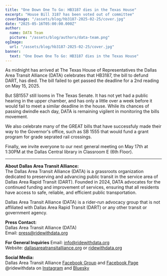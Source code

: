 ```yaml
---
title: "One Down One To Go: HB3187 dies in the Texas House"
excerpt: "House Bill 3187 has been voted out of committee"
coverImage: "/assets/blog/hb3187-2025-02-25/cover.jpg"
date: "2025-05-16T05:00:00.000Z"
author:
  name: DATA Team
  picture: "/assets/blog/authors/data-team.png"
ogImage:
  url: "/assets/blog/hb3187-2025-02-25/cover.jpg"
banner: 
  text: "One Down One To Go: HB3187 dies in the Texas House"
---
```


As midnight has arrived at The Texas House of Representatives the Dallas Area Transit Alliance (DATA) celebrates that HB3187, the bill to defund DART, has died. The bill failed to get passed the deadline for a 2nd reading on May 15, 2025.  

But SB1557 still looms in The Texas Senate. It has not yet had a public hearing in the upper chamber, and has only a little over a week before it would fail to meet a similar deadline in the house. While its chances of passing dwindle each day, DATA is remaining vigilent in monitoring the bills movement.  

We also celebrate many of the GREAT bills that have successfuly made their way to the Governor's office, such as SB 1555 that would fund a grant program for grade seprated rail crossings.  

Finally, we invite everyone to our next general meeting on May 17th at 1:30PM at the Dallas Central library in Classroom E (6th Floor).  

---

**About Dallas Area Transit Alliance:**  
The Dallas Area Transit Alliance (DATA) is a grassroots organization dedicated to preserving and advancing public transit in the service area of Dallas Area Rapid Transit (DART). Founded in 2024, DATA advocates for the continued funding and improvement of services, ensuring that all residents have access to safe, reliable, and efficient public transportation.  

Dallas Area Transit Alliance (DATA) is a rider-run advocacy group that is not affiliated with Dallas Area Rapid Transit (DART) or any other transit or government agency.  

**Press Contact:**  
Dallas Area Transit Alliance (DATA)   
Email: [press@ridewithdata.org](mailto:press@ridewithdata.org)  

**For General Inquiries**
Email: [info@ridewithdata.org](mailto:info@ridewithdata.org)  
Website: [dallasareatransitalliance.org](https://dallasareatransitalliance.org) or [ridewithdata.org](https://ridewithdata.org)  

**Social Media:**  
Dallas Area Transit Alliance [Facebook Group](https://www.facebook.com/groups/7092451177524504) and [Facebook Page](https://www.facebook.com/profile.php?id=61563559341185)    
@ridewithdata on [Instagram](https://instagram.com/ridewithdata) and [Bluesky](https://bsky.app/profile/ridewithdata.org)   
